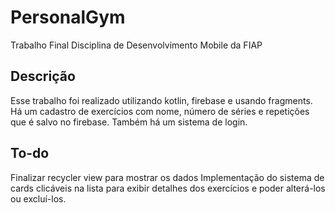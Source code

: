 # PersonalGym
 Trabalho Final Disciplina de Desenvolvimento Mobile da FIAP
 
 ## Descrição 
 Esse trabalho foi realizado utilizando kotlin, firebase e usando fragments.
 Há um cadastro de exercícios com nome, número de séries e repetições que é salvo no firebase.
 Também há um sistema de login.
 
 ## To-do
 Finalizar recycler view para mostrar os dados
 Implementação do sistema de cards clicáveis na lista para exibir detalhes dos exercícios e poder alterá-los ou excluí-los.
 
 
